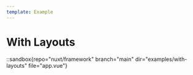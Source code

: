 ```yaml
---
template: Example
---
```


# With Layouts

::sandbox{repo="nuxt/framework" branch="main" dir="examples/with-layouts" file="app.vue"}
